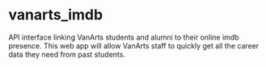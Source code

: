 # vanarts_imdb
API interface linking VanArts students and alumni to their online imdb presence. This web app will allow VanArts staff to quickly get all the career data they need from past students.
